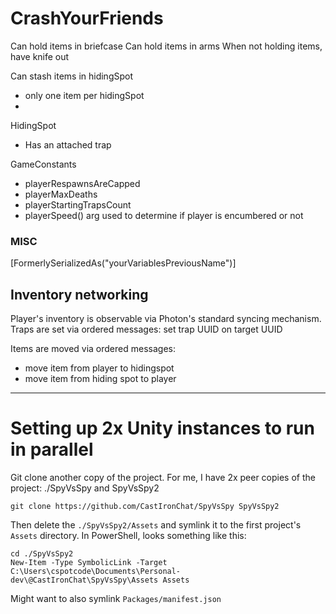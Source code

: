# CrashYourFriends

Can hold items in briefcase
Can hold items in arms
When not holding items, have knife out

Can stash items in hidingSpot
- only one item per hidingSpot
-

HidingSpot
- Has an attached trap

GameConstants
- playerRespawnsAreCapped
- playerMaxDeaths
- playerStartingTrapsCount
- playerSpeed() arg used to determine if player is encumbered or not

### MISC

[FormerlySerializedAs("yourVariablesPreviousName")]

## Inventory networking

Player's inventory is observable via Photon's standard syncing mechanism.
Traps are set via ordered messages: set trap UUID on target UUID

Items are moved via ordered messages:
- move item from player to hidingspot
- move item from hiding spot to player

---

# Setting up 2x Unity instances to run in parallel

Git clone another copy of the project.  For me, I have 2x peer copies of the project: ./SpyVsSpy and SpyVsSpy2

```
git clone https://github.com/CastIronChat/SpyVsSpy SpyVsSpy2
```

Then delete the `./SpyVsSpy2/Assets` and symlink it to the first project's `Assets` directory.
In PowerShell, looks something like this:

```
cd ./SpyVsSpy2
New-Item -Type SymbolicLink -Target C:\Users\cspotcode\Documents\Personal-dev\@CastIronChat\SpyVsSpy\Assets Assets
```

Might want to also symlink `Packages/manifest.json`
